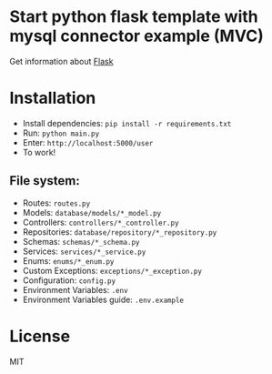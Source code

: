 Start python flask template with mysql connector example (MVC)
=======

Get information about [Flask]

Installation
=======
- Install dependencies: ```pip install -r requirements.txt```
- Run: ```python main.py```
- Enter: ```http://localhost:5000/user```
- To work!


File system:
---

- Routes: ```routes.py```
- Models: ```database/models/*_model.py```
- Controllers: ```controllers/*_controller.py```
- Repositories: ```database/repository/*_repository.py```
- Schemas: ```schemas/*_schema.py```
- Services: ```services/*_service.py```
- Enums: ```enums/*_enum.py```
- Custom Exceptions: ```exceptions/*_exception.py```
- Configuration: ```config.py```
- Environment Variables: ```.env```
- Environment Variables guide: ```.env.example```


License
=======
MIT

[Flask]: https://flask.palletsprojects.com
